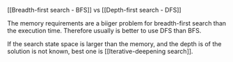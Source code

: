 [[Breadth-first search - BFS]] vs [[Depth-first search - DFS]]

The memory requirements are a biiger problem for breadth-first search than the execution time. Therefore usually is better to use DFS than BFS.

If the search state space is larger than the memory, and the depth is of the solution is not known, best one is [[Iterative-deepening search]].